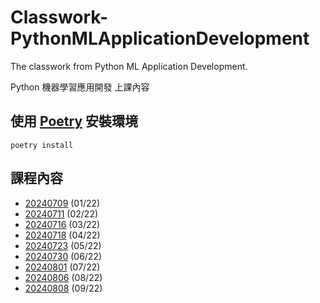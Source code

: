 # Classwork-PythonMLApplicationDevelopment

The classwork from Python ML Application Development.

Python 機器學習應用開發 上課內容

## 使用 [Poetry](https://python-poetry.org/docs/) 安裝環境

```shell
poetry install
```

## 課程內容

- [20240709](https://github.com/chesterXalan/Classwork-PythonMLApplicationDevelopment/tree/main/lesson01) (01/22)
- [20240711](https://github.com/chesterXalan/Classwork-PythonMLApplicationDevelopment/tree/main/lesson02) (02/22)
- [20240716](https://github.com/chesterXalan/Classwork-PythonMLApplicationDevelopment/tree/main/lesson03) (03/22)
- [20240718](https://github.com/chesterXalan/Classwork-PythonMLApplicationDevelopment/tree/main/lesson04) (04/22)
- [20240723](https://github.com/chesterXalan/Classwork-PythonMLApplicationDevelopment/tree/main/lesson05) (05/22)
- [20240730](https://github.com/chesterXalan/Classwork-PythonMLApplicationDevelopment/tree/main/lesson06) (06/22)
- [20240801](https://github.com/chesterXalan/Classwork-PythonMLApplicationDevelopment/tree/main/lesson07) (07/22)
- [20240806](https://github.com/chesterXalan/Classwork-PythonMLApplicationDevelopment/tree/main/lesson08) (08/22)
- [20240808](https://github.com/chesterXalan/Classwork-PythonMLApplicationDevelopment/tree/main/lesson09) (09/22)
